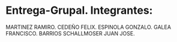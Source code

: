 # Entrega-Grupal. Integrantes:
MARTINEZ RAMIRO.
CEDEÑO FELIX.
ESPINOLA GONZALO.
GALEA FRANCISCO.
BARRIOS SCHALLMOSER JUAN JOSE.
